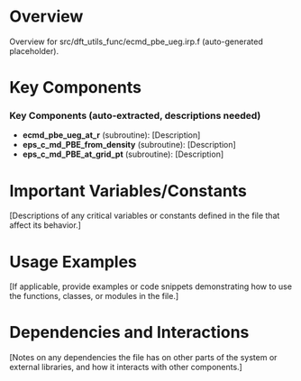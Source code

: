 # Overview

Overview for src/dft_utils_func/ecmd_pbe_ueg.irp.f (auto-generated placeholder).

# Key Components

### Key Components (auto-extracted, descriptions needed)
- **ecmd_pbe_ueg_at_r** (subroutine): [Description]
- **eps_c_md_PBE_from_density** (subroutine): [Description]
- **eps_c_md_PBE_at_grid_pt** (subroutine): [Description]

# Important Variables/Constants

[Descriptions of any critical variables or constants defined in the file that affect its behavior.]

# Usage Examples

[If applicable, provide examples or code snippets demonstrating how to use the functions, classes, or modules in the file.]

# Dependencies and Interactions

[Notes on any dependencies the file has on other parts of the system or external libraries, and how it interacts with other components.]
